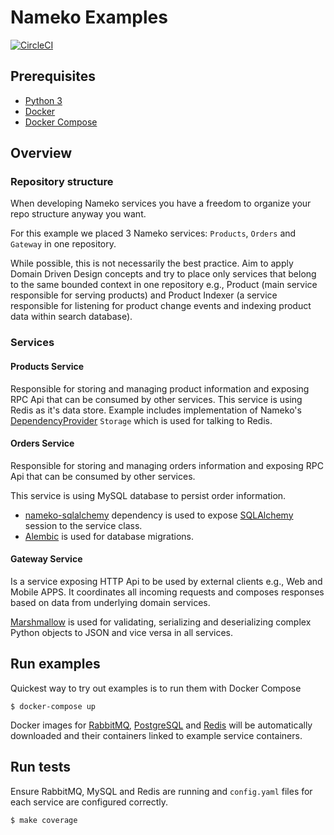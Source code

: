# Nameko Examples

[![CircleCI](https://circleci.com/gh/nameko/nameko-examples/tree/master.svg?style=svg)](https://circleci.com/gh/nameko/nameko-examples/tree/master)

## Prerequisites

* [Python 3](https://www.python.org/downloads/)
* [Docker](https://www.docker.com/)
* [Docker Compose](https://docs.docker.com/compose/)

## Overview

### Repository structure
When developing Nameko services you have a freedom to organize your repo structure anyway you want.

For this example we placed 3 Nameko services: `Products`, `Orders` and `Gateway` in one repository.

While possible, this is not necessarily the best practice. Aim to apply Domain Driven Design concepts and try to place only services that belong to the same bounded context in one repository e.g., Product (main service responsible for serving products) and Product Indexer (a service responsible for listening for product change events and indexing product data within search database).

### Services
#### Products Service

Responsible for storing and managing product information and exposing RPC Api that can be consumed by other services. This service is using Redis as it's data store. Example includes implementation of Nameko's [DependencyProvider](https://nameko.readthedocs.io/en/stable/key_concepts.html#dependency-injection) `Storage` which is used for talking to Redis.

#### Orders Service

Responsible for storing and managing orders information and exposing RPC Api that can be consumed by other services.

This service is using MySQL database to persist order information.
- [nameko-sqlalchemy](https://pypi.python.org/pypi/nameko-sqlalchemy)  dependency is used to expose [SQLAlchemy](http://www.sqlalchemy.org/) session to the service class.
- [Alembic](https://pypi.python.org/pypi/alembic) is used for database migrations.

#### Gateway Service

Is a service exposing HTTP Api to be used by external clients e.g., Web and Mobile APPS. It coordinates all incoming requests and composes responses based on data from underlying domain services.

[Marshmallow](https://pypi.python.org/pypi/marshmallow) is used for validating, serializing and deserializing complex Python objects to JSON and vice versa in all services.

## Run examples

Quickest way to try out examples is to run them with Docker Compose

`$ docker-compose up`

Docker images for [RabbitMQ](https://hub.docker.com/_/rabbitmq/), [PostgreSQL](https://hub.docker.com/_/postgres/) and [Redis](https://hub.docker.com/_/redis/) will be automatically downloaded and their containers linked to example service containers.

## Run tests

Ensure RabbitMQ, MySQL and Redis are running and `config.yaml` files for each service are configured correctly. 

`$ make coverage`
